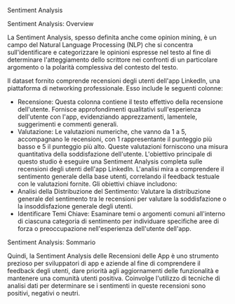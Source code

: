 Sentiment Analysis

Sentiment Analysis: Overview

La Sentiment Analysis, spesso definita anche come opinion mining, è un campo del Natural Language Processing (NLP) che si concentra sull'identificare e categorizzare 
le opinioni espresse nel testo al fine di determinare l'atteggiamento dello scrittore nei confronti di un particolare argomento o la polarità complessiva del contesto del testo.

Il dataset fornito comprende recensioni degli utenti dell'app LinkedIn, una piattaforma di networking professionale. Esso include le seguenti colonne:
- Recensione: Questa colonna contiene il testo effettivo della recensione dell'utente. Fornisce approfondimenti qualitativi sull'esperienza dell'utente con l'app, evidenziando apprezzamenti, lamentele, suggerimenti e commenti generali.
- Valutazione: Le valutazioni numeriche, che vanno da 1 a 5, accompagnano le recensioni, con 1 rappresentante il punteggio più basso e 5 il punteggio più alto. Queste valutazioni forniscono una misura quantitativa della soddisfazione dell'utente.
L'obiettivo principale di questo studio è eseguire una Sentiment Analysis completa sulle recensioni degli utenti dell'app LinkedIn. L'analisi mira a comprendere il sentimento
generale della base utenti, correlando il feedback testuale con le valutazioni fornite.
Gli obiettivi chiave includono:
- Analisi della Distribuzione del Sentimento: Valutare la distribuzione generale del sentimento tra le recensioni per valutare la soddisfazione o la insoddisfazione generale degli utenti.
- Identificare Temi Chiave: Esaminare temi o argomenti comuni all'interno di ciascuna categoria di sentimento per individuare specifiche aree di forza o preoccupazione nell'esperienza dell'utente dell'app.


Sentiment Analysis: Sommario

Quindi, la Sentiment Analysis delle Recensioni delle App è uno strumento prezioso per sviluppatori di app e aziende al fine di comprendere il feedback degli utenti,
dare priorità agli aggiornamenti delle funzionalità e mantenere una comunità utenti positiva. Coinvolge l'utilizzo di tecniche di analisi dati per determinare se i
sentimenti in queste recensioni sono positivi, negativi o neutri.
